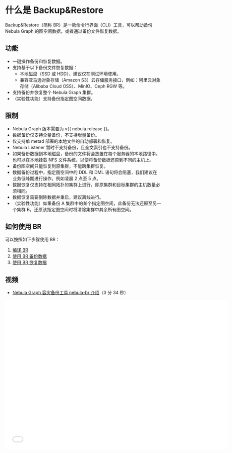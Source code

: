 # 什么是 Backup&Restore

Backup&Restore（简称 BR）是一款命令行界面（CLI）工具，可以帮助备份 Nebula Graph 的图空间数据，或者通过备份文件恢复数据。

## 功能

- 一键操作备份和恢复数据。
- 支持基于以下备份文件恢复数据：
  - 本地磁盘（SSD 或 HDD），建议仅在测试环境使用。
  - 兼容亚马逊对象存储（Amazon S3）云存储服务接口，例如：阿里云对象存储（Alibaba Cloud OSS）、MinIO、Ceph RGW 等。
- 支持备份并恢复整个 Nebula Graph 集群。
- （实验性功能）支持备份指定图空间数据。

## 限制

- Nebula Graph 版本需要为 v{{ nebula.release }}。
- 数据备份仅支持全量备份，不支持增量备份。
- 仅支持单 metad 部署的本地文件的自动部署和恢复。
- Nebula Listener 暂时不支持备份，且全文索引也不支持备份。
- 如果备份数据到本地磁盘，备份的文件将会放置在每个服务器的本地路径中。也可以在本地挂载 NFS 文件系统，以便将备份数据还原到不同的主机上。
- 备份图空间只能恢复到原集群，不能跨集群恢复。
- 数据备份过程中，指定图空间中的 DDL 和 DML 语句将会阻塞，我们建议在业务低峰期进行操作，例如凌晨 2 点至 5 点。
- 数据恢复仅支持在相同拓扑的集群上进行，即原集群和目标集群的主机数量必须相同。
- 数据恢复需要删除数据并重启，建议离线进行。
- （实验性功能）如果备份 A 集群中的某个指定图空间，此备份无法还原至另一个集群 B，还原该指定图空间时将清除集群中其余所有图空间。
<!-- - 备份或恢复部署在 Docker 中的数据时，需要做好网络配置，例如 IP 和端口的映射。 -->

<!--
## 工作原理

### 备份

为了备份数据，BR 会发送备份请求给 leader 的 metad 进程，触发备份。详细说明如下：

1. 验证 BR 访问 Meta 服务器和 Storage 服务器的 SSH 登录信息。

  !!! Note

        如果必须使用云存储，例如 Alibaba Cloud OSS 或 Amazon S3，还需要验证它们的客户端安装和配置。

2. BR 发起请求创建备份文件。
3. leader 的 metad 进程被锁定。

  !!! Note

        从此时起至第 9 步结束，无法在指定图空间内执行任何 nGQL 的 DDL 语句。

4. leader 的 metad 进程阻塞指定图空间的写请求。
   
  !!! Note
   
        从此时起至第 7 步结束，无法在指定图空间内执行任何 nGQL 的 DML 语句，但是可以执行 DQL 语句。

5. leader 的 metad 进程发送请求至 storaged 进程，请求快照文件名称。
6. leader 的 metad 进程扫描本地 RocksDB 文件，输出为 SST（Static Sorted Table）格式文件。
7. leader 的 metad 进程解除阻塞指定图空间的写请求。

  !!! Note

        从此时起，可以在指定图空间内执行 nGQL 的 DML 语句。

8. leader 的 metad 进程回应 BR，包含的 Meta 数据和快照信息如下：
   - thrift 格式信息
   - 图空间分区信息
   - 每个分区的 Raft 日志提交 ID
   - 快照信息（每个快照存储进程的目录）
   - Meta 服务器 SST 格式文件名称
   - 备份文件名称
9.  leader 的 metad 进程解除锁定。

  !!! Note
    
        从此时起，可以在指定图空间内执行任何 nGQL 的 DDL 语句。

10. BR 通过 SSH 登录至 leader 所在的 Meta 服务器和所有 Storage 服务器，然后备份文件。
11. 如果使用的是 Alibaba Cloud OSS 或 Amazon S3，BR 会调用命令将备份文件上传至云存储中。

  !!! Note

        本步骤会大量读取磁盘，建议使用万兆网络保证速率。如果上传过程中出现网络错误，备份会失败，必须重新执行备份操作。目前备份过程不支持断点续传。
12. BR 发起请求清理 Storage 服务器的快照，备份完成。
    
下图展示了备份的具体流程。

![The figure shows the backup procedure](https://docs.nebula-graph.io/2.0/figs/ng-ug-001.png "Implementation of backup")

备份文件生成时会自动命名，命名格式为`BACKUP_YY_MM_DD_HH_mm_SS`：

- `BACKUP`表示该文件是备份文件。
- `YY_MM_DD_HH_mm_SS`表示该文件的生成时间。

### 恢复

!!! danger

    恢复过程中，目标集群上已有的数据会被删除，然后替换为备份文件中的数据。建议提前备份目标集群上的数据。

恢复过程的详细说明如下：

1. 验证 BR 访问 Meta 服务器和 Storage 服务器的 SSH 登录信息。

  !!! Note

        如果必须使用云存储，例如 Alibaba Cloud OSS 或 Amazon S3，还需要验证它们的客户端安装和配置。

2. BR 从外部存储或云存储中下载 Meta 信息（非完整数据）。
3. BR 验证集群的拓扑结构，确保原集群和目标集群的主机数量一致。
4. BR 远程停止 Meta 服务和 Storage 服务。
5. BR 通过 SSH 登录至 leader 所在的 Meta 服务器和所有 Storage 服务器，然后删除现有的数据文件。
6. 现有数据文件删除后，Meta 服务器和所有 Storage 服务器从外部存储或云存储中下载备份文件。
7. 备份文件下载完成后，BR 启动 Meta 服务。
8. BR 调用`br restore`命令更改指定 metad 进程的分区信息。
9. BR 启动 Storage 服务，恢复过程完成。

下图展示了恢复的具体流程。

![The figure shows the restoration process](https://docs.nebula-graph.io/2.0/figs/ng-ug-002.png "Implementation of restoration")

-->

## 如何使用 BR

可以按照如下步骤使用 BR：

1. [编译 BR](2.compile-br.md)
2. [使用 BR 备份数据](3.br-backup-data.md)
3. [使用 BR 恢复数据](4.br-restore-data.md)

## 视频

- [Nebula Graph 容灾备份工具 nebula-br 介绍](https://www.bilibili.com/video/av851858570)（3 分 34 秒）

<iframe src="//player.bilibili.com/player.html?aid=851858570&bvid=BV11L4y1g7rD&cid=515246370&page=1&high_quality=1" scrolling="no" border="0" frameborder="no" framespacing="0" allowfullscreen="true" width="720px" height="480px"> </iframe>
